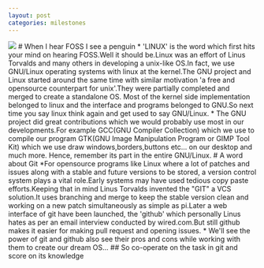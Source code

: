 ```yaml
---
layout: post
categories: milestones
---
```

<img src="{{ site.baseurl }}/images/pic03.jpg">
# When I hear FOSS I see a penguin
* 'LINUX' is the word which first hits your mind on hearing FOSS.Well it should be.Linux was an effort of Linus Torvalds and many others in developing a unix-like OS.In fact, we use GNU/Linux operating systems with linux at the kernel.The GNU project and Linux started around the same time with similar motivation 'a free and opensource counterpart for unix'.They were partially completed and merged to create a standalone OS. Most of the kernel side implementation belonged to linux and the interface and programs belonged to GNU.So next time you say linux think again and get used to say GNU/Linux.
* The GNU project did great contributions which we would probably use most in our developments.For example GCC(GNU Compiler Collection) which we use to compile our program GTK(GNU Image Manipulation Program or GIMP Tool Kit) which we use draw windows,borders,buttons etc... on our desktop and much more. Hence, remember its part in the entire GNU/Linux.
# A word about Git
*For opensource programs like Linux where a lot of patches and issues along with a stable and future versions to be stored, a version control system plays a vital role.Early systems may have used tedious copy paste efforts.Keeping that in mind Linus Torvalds invented the "GIT" a VCS solution.It uses branching and merge to keep the stable version clean and working on a new patch simultaneously as simple as pi.Later a web interface of git have been launched, the 'github' which personally Linus hates as per an email interview conducted by wired.com.But still github makes it easier for making pull request and opening issues.
* We'll see the power of git and github also see their pros and cons while working with them to create our dream OS...
## So co-operate on the task in git and score on its knowledge

